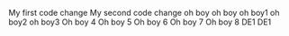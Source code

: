 My first code change
My second code change
oh boy
oh boy
oh boy1
oh boy2
oh boy3
Oh boy 4
Oh boy 5
Oh boy 6
Oh boy 7
Oh boy 8
DE1
DE1

